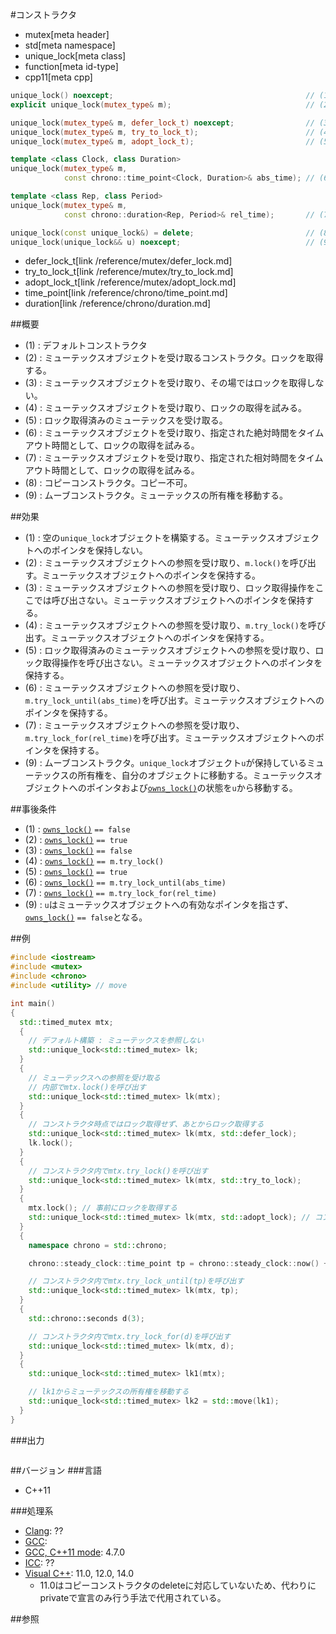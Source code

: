 #コンストラクタ
* mutex[meta header]
* std[meta namespace]
* unique_lock[meta class]
* function[meta id-type]
* cpp11[meta cpp]

```cpp
unique_lock() noexcept;                                           // (1)
explicit unique_lock(mutex_type& m);                              // (2)

unique_lock(mutex_type& m, defer_lock_t) noexcept;                // (3)
unique_lock(mutex_type& m, try_to_lock_t);                        // (4)
unique_lock(mutex_type& m, adopt_lock_t);                         // (5)

template <class Clock, class Duration>
unique_lock(mutex_type& m,
            const chrono::time_point<Clock, Duration>& abs_time); // (6)

template <class Rep, class Period>
unique_lock(mutex_type& m,
            const chrono::duration<Rep, Period>& rel_time);       // (7)

unique_lock(const unique_lock&) = delete;                         // (8)
unique_lock(unique_lock&& u) noexcept;                            // (9)
```
* defer_lock_t[link /reference/mutex/defer_lock.md]
* try_to_lock_t[link /reference/mutex/try_to_lock.md]
* adopt_lock_t[link /reference/mutex/adopt_lock.md]
* time_point[link /reference/chrono/time_point.md]
* duration[link /reference/chrono/duration.md]


##概要
- (1) : デフォルトコンストラクタ
- (2) : ミューテックスオブジェクトを受け取るコンストラクタ。ロックを取得する。
- (3) : ミューテックスオブジェクトを受け取り、その場ではロックを取得しない。
- (4) : ミューテックスオブジェクトを受け取り、ロックの取得を試みる。
- (5) : ロック取得済みのミューテックスを受け取る。
- (6) : ミューテックスオブジェクトを受け取り、指定された絶対時間をタイムアウト時間として、ロックの取得を試みる。
- (7) : ミューテックスオブジェクトを受け取り、指定された相対時間をタイムアウト時間として、ロックの取得を試みる。
- (8) : コピーコンストラクタ。コピー不可。
- (9) : ムーブコンストラクタ。ミューテックスの所有権を移動する。


##効果
- (1) : 空の`unique_lock`オブジェクトを構築する。ミューテックスオブジェクトへのポインタを保持しない。
- (2) : ミューテックスオブジェクトへの参照を受け取り、`m.lock()`を呼び出す。ミューテックスオブジェクトへのポインタを保持する。
- (3) : ミューテックスオブジェクトへの参照を受け取り、ロック取得操作をここでは呼び出さない。ミューテックスオブジェクトへのポインタを保持する。
- (4) : ミューテックスオブジェクトへの参照を受け取り、`m.try_lock()`を呼び出す。ミューテックスオブジェクトへのポインタを保持する。
- (5) : ロック取得済みのミューテックスオブジェクトへの参照を受け取り、ロック取得操作を呼び出さない。ミューテックスオブジェクトへのポインタを保持する。
- (6) : ミューテックスオブジェクトへの参照を受け取り、`m.try_lock_until(abs_time)`を呼び出す。ミューテックスオブジェクトへのポインタを保持する。
- (7) : ミューテックスオブジェクトへの参照を受け取り、`m.try_lock_for(rel_time)`を呼び出す。ミューテックスオブジェクトへのポインタを保持する。
- (9) : ムーブコンストラクタ。`unique_lock`オブジェクト`u`が保持しているミューテックスの所有権を、自分のオブジェクトに移動する。ミューテックスオブジェクトへのポインタおよび[`owns_lock()`](owns_lock.md)の状態を`u`から移動する。


##事後条件
- (1) : [`owns_lock()`](owns_lock.md) `== false`
- (2) : [`owns_lock()`](owns_lock.md) `== true`
- (3) : [`owns_lock()`](owns_lock.md) `== false`
- (4) : [`owns_lock()`](owns_lock.md) `== m.try_lock()`
- (5) : [`owns_lock()`](owns_lock.md) `== true`
- (6) : [`owns_lock()`](owns_lock.md) `== m.try_lock_until(abs_time)`
- (7) : [`owns_lock()`](owns_lock.md) `== m.try_lock_for(rel_time)`
- (9) : `u`はミューテックスオブジェクトへの有効なポインタを指さず、[`owns_lock()`](owns_lock.md) `== false`となる。


##例
```cpp
#include <iostream>
#include <mutex>
#include <chrono>
#include <utility> // move

int main()
{
  std::timed_mutex mtx;
  {
    // デフォルト構築 : ミューテックスを参照しない
    std::unique_lock<std::timed_mutex> lk;
  }
  {
    // ミューテックスへの参照を受け取る
    // 内部でmtx.lock()を呼び出す
    std::unique_lock<std::timed_mutex> lk(mtx);
  }
  {
    // コンストラクタ時点ではロック取得せず、あとからロック取得する
    std::unique_lock<std::timed_mutex> lk(mtx, std::defer_lock);
    lk.lock();
  }
  {
    // コンストラクタ内でmtx.try_lock()を呼び出す
    std::unique_lock<std::timed_mutex> lk(mtx, std::try_to_lock);
  }
  {
    mtx.lock(); // 事前にロックを取得する
    std::unique_lock<std::timed_mutex> lk(mtx, std::adopt_lock); // コンストラクタではロック取得しない
  }
  {
    namespace chrono = std::chrono;

    chrono::steady_clock::time_point tp = chrono::steady_clock::now() + chrono::seconds(3);

    // コンストラクタ内でmtx.try_lock_until(tp)を呼び出す
    std::unique_lock<std::timed_mutex> lk(mtx, tp);
  }
  {
    std::chrono::seconds d(3);

    // コンストラクタ内でmtx.try_lock_for(d)を呼び出す
    std::unique_lock<std::timed_mutex> lk(mtx, d);
  }
  {
    std::unique_lock<std::timed_mutex> lk1(mtx);

    // lk1からミューテックスの所有権を移動する
    std::unique_lock<std::timed_mutex> lk2 = std::move(lk1);
  }
}
```

###出力
```
```

##バージョン
###言語
- C++11

###処理系
- [Clang](/implementation.md#clang): ??
- [GCC](/implementation.md#gcc): 
- [GCC, C++11 mode](/implementation.md#gcc): 4.7.0
- [ICC](/implementation.md#icc): ??
- [Visual C++](/implementation.md#visual_cpp): 11.0, 12.0, 14.0
    - 11.0はコピーコンストラクタのdeleteに対応していないため、代わりにprivateで宣言のみ行う手法で代用されている。

##参照


